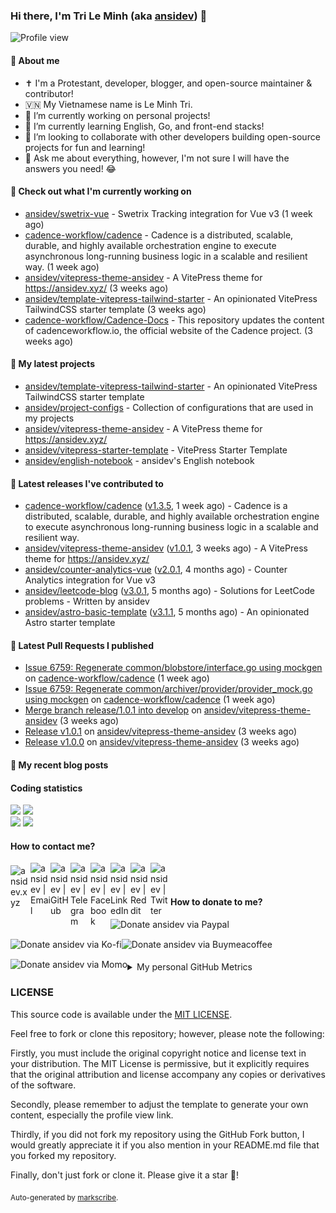 ### Hi there, I'm Tri Le Minh (aka [ansidev][website]) 👋

<img src="https://komarev.com/ghpvc/?username=ansidev" alt="Profile view" />

#### 📕 About me

- ✝️ I'm a Protestant, developer, blogger, and open-source maintainer & contributor!
- 🇻🇳 My Vietnamese name is Le Minh Tri.
- 🔭 I’m currently working on personal projects!
- 🌱 I’m currently learning English, Go, and front-end stacks!
- 👯 I’m looking to collaborate with other developers building open-source projects for fun and learning!
- 💬 Ask me about everything, however, I'm not sure I will have the answers you need! 😂

#### 👷 Check out what I'm currently working on

- [ansidev/swetrix-vue](https://github.com/ansidev/swetrix-vue) - Swetrix Tracking integration for Vue v3 (1 week ago)
- [cadence-workflow/cadence](https://github.com/cadence-workflow/cadence) - Cadence is a distributed, scalable, durable, and highly available orchestration engine to execute asynchronous long-running business logic in a scalable and resilient way. (1 week ago)
- [ansidev/vitepress-theme-ansidev](https://github.com/ansidev/vitepress-theme-ansidev) - A VitePress theme for https://ansidev.xyz/ (3 weeks ago)
- [ansidev/template-vitepress-tailwind-starter](https://github.com/ansidev/template-vitepress-tailwind-starter) - An opinionated VitePress TailwindCSS starter template (3 weeks ago)
- [cadence-workflow/Cadence-Docs](https://github.com/cadence-workflow/Cadence-Docs) - This repository updates the content of cadenceworkflow.io, the official website of the Cadence project. (3 weeks ago)

#### 🌱 My latest projects

- [ansidev/template-vitepress-tailwind-starter](https://github.com/ansidev/template-vitepress-tailwind-starter) - An opinionated VitePress TailwindCSS starter template
- [ansidev/project-configs](https://github.com/ansidev/project-configs) - Collection of configurations that are used in my projects
- [ansidev/vitepress-theme-ansidev](https://github.com/ansidev/vitepress-theme-ansidev) - A VitePress theme for https://ansidev.xyz/
- [ansidev/vitepress-starter-template](https://github.com/ansidev/vitepress-starter-template) - VitePress Starter Template
- [ansidev/english-notebook](https://github.com/ansidev/english-notebook) - ansidev's English notebook

#### 🔭 Latest releases I've contributed to

- [cadence-workflow/cadence](https://github.com/cadence-workflow/cadence) ([v1.3.5](https://github.com/cadence-workflow/cadence/releases/tag/v1.3.5), 1 week ago) - Cadence is a distributed, scalable, durable, and highly available orchestration engine to execute asynchronous long-running business logic in a scalable and resilient way.
- [ansidev/vitepress-theme-ansidev](https://github.com/ansidev/vitepress-theme-ansidev) ([v1.0.1](https://github.com/ansidev/vitepress-theme-ansidev/releases/tag/v1.0.1), 3 weeks ago) - A VitePress theme for https://ansidev.xyz/
- [ansidev/counter-analytics-vue](https://github.com/ansidev/counter-analytics-vue) ([v2.0.1](https://github.com/ansidev/counter-analytics-vue/releases/tag/v2.0.1), 4 months ago) - Counter Analytics integration for Vue v3
- [ansidev/leetcode-blog](https://github.com/ansidev/leetcode-blog) ([v3.0.1](https://github.com/ansidev/leetcode-blog/releases/tag/v3.0.1), 5 months ago) - Solutions for LeetCode problems - Written by ansidev
- [ansidev/astro-basic-template](https://github.com/ansidev/astro-basic-template) ([v3.1.1](https://github.com/ansidev/astro-basic-template/releases/tag/v3.1.1), 5 months ago) - An opinionated Astro starter template

#### 🔨 Latest Pull Requests I published

- [Issue 6759: Regenerate common/blobstore/interface.go using mockgen](https://github.com/cadence-workflow/cadence/pull/7267) on [cadence-workflow/cadence](https://github.com/cadence-workflow/cadence) (1 week ago)
- [Issue 6759: Regenerate common/archiver/provider/provider_mock.go using mockgen](https://github.com/cadence-workflow/cadence/pull/7266) on [cadence-workflow/cadence](https://github.com/cadence-workflow/cadence) (1 week ago)
- [Merge branch release/1.0.1 into develop](https://github.com/ansidev/vitepress-theme-ansidev/pull/248) on [ansidev/vitepress-theme-ansidev](https://github.com/ansidev/vitepress-theme-ansidev) (3 weeks ago)
- [Release v1.0.1](https://github.com/ansidev/vitepress-theme-ansidev/pull/247) on [ansidev/vitepress-theme-ansidev](https://github.com/ansidev/vitepress-theme-ansidev) (3 weeks ago)
- [Release v1.0.0](https://github.com/ansidev/vitepress-theme-ansidev/pull/246) on [ansidev/vitepress-theme-ansidev](https://github.com/ansidev/vitepress-theme-ansidev) (3 weeks ago)

#### 📜 My recent blog posts

<!-- BLOG-POST-LIST:START --><!-- BLOG-POST-LIST:END -->

#### Coding statistics

<img
  src="https://github-profile-summary-cards.vercel.app/api/cards/stats?username=ansidev&theme=github_dark"
  style="display: inline; width: 320px;"
/>
<img
  src="https://github-profile-summary-cards.vercel.app/api/cards/productive-time?username=ansidev&theme=github_dark&utcOffset=7"
  style="display: inline; width: 320px;"
/>
<br />
<img
  src="https://github-profile-summary-cards.vercel.app/api/cards/repos-per-language?username=ansidev&theme=github_dark"
  style="display: inline; width: 320px;"
/>
<img
  src="https://github-profile-summary-cards.vercel.app/api/cards/most-commit-language?username=ansidev&theme=github_dark"
  style="display: inline; width: 320px;"
/>

#### How to contact me?

[<img align="left" width="32px" src="https://ansidev.xyz/pwa-192x192.png"                alt="ansidev.xyz" style="padding-top: 4px;" />][website]
<a href="mailto:ansidev@gmail.com">
 <img align="left" width="32px" src="https://img.icons8.com/fluency/32/gmail-new.png"    alt="ansidev | Email" />
</a>
[<img align="left" width="32px" src="https://img.icons8.com/fluency/32/github.png"       alt="ansidev | GitHub" />][github]
[<img align="left" width="32px" src="https://img.icons8.com/fluency/32/telegram-app.png" alt="ansidev | Telegram" />][telegram]
[<img align="left" width="32px" src="https://img.icons8.com/fluency/32/facebook.png"     alt="ansidev | Facebook" />][facebook]
[<img align="left" width="32px" src="https://img.icons8.com/fluency/32/linkedin.png"     alt="ansidev | LinkedIn" />][linkedin]
[<img align="left" width="32px" src="https://img.icons8.com/fluency/32/reddit.png"       alt="ansidev | Reddit" />][reddit]
[<img align="left" width="32px" src="https://img.icons8.com/fluency/32/twitter.png"      alt="ansidev | Twitter" />][twitter]

<br/>
<br/>

#### How to donate to me?

[<img align="left" height="32px" src="https://www.paypalobjects.com/paypal-ui/logos/svg/paypal-color.svg"  alt="Donate ansidev via Paypal" />][paypal]
[<img align="left" height="32px" src="https://storage.ko-fi.com/cdn/brandasset/kofi_bg_tag_white.png"      alt="Donate ansidev via  Ko-fi" />][kofi]
[<img align="left" height="32px" src="https://cdn.buymeacoffee.com/buttons/v2/default-yellow.png"          alt="Donate ansidev via Buymeacoffee" />][buymeacoffee]
[<img align="left" height="32px" src="https://ansidev.xyz/imgs/momo_icon_rectangle_pinkbg_RGB.png"         alt="Donate ansidev via Momo" />][momo]

<br/>
<br/>

[website]: https://ansidev.xyz/?utm_source=github&utm_medium=readme
[email]: ansidev@gmail.com
[github]: https://github.com/ansidev
[facebook]: https://facebook.com/leminhtri.py
[telegram]: https://t.me/ansidev
[twitter]: https://twitter.com/ansidev
[linkedin]: https://linkedin.com/in/ansidev/
[reddit]: https://reddit.com/u/ansidev
[paypal]: https://paypal.me/ansidev
[kofi]: https://ko-fi.com/ansidev
[buymeacoffee]: https://buymeacoffee.com/ansidev
[momo]: https://me.momo.vn/ansidev

<br/>
<br/>

<details>
  <summary>My personal GitHub Metrics</summary>
  <br/>
  <img src="./github_metrics_01.svg" />
  <img src="./github_metrics_02.svg" />
</details>

### LICENSE

This source code is available under the [MIT LICENSE](/LICENSE).

Feel free to fork or clone this repository; however, please note the following:

Firstly, you must include the original copyright notice and license text in your distribution. The MIT License is permissive, but it explicitly requires that the original attribution and license accompany any copies or derivatives of the software.

Secondly, please remember to adjust the template to generate your own content, especially the profile view link.

Thirdly, if you did not fork my repository using the GitHub Fork button, I would greatly appreciate it if you also mention in your README.md file that you forked my repository.

Finally, don't just fork or clone it. Please give it a star :star2:!

<sub>Auto-generated by [markscribe](https://github.com/muesli/markscribe).</sub>

